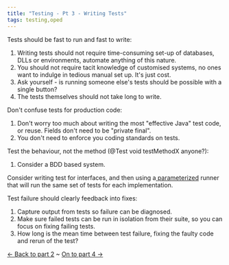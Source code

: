 ```yaml
---
title: "Testing - Pt 3 - Writing Tests"
tags: testing,oped
---
```

<p class="c3"><span>Tests should be fast to run and fast to write:</span></p>
<p class="c2"><span></span></p>
<ol class="c0" start="1">
	<li class="c1"><span>Writing tests should not require time-consuming set-up of databases, DLLs or environments, automate anything of this nature.</span></li>
	<li class="c1"><span>You should not require tacit knowledge of customised systems, no ones want to indulge in tedious manual set up. It&#39;s just cost.</span></li>
	<li class="c1"><span>Ask yourself - is running someone else&#39;s tests should be possible with a single button?</span></li>
	<li class="c1"><span>The tests themselves should not take long to write.</span></li>
</ol>
<p class="c2"><span></span></p>
<p class="c3"><span>Don&#39;t confuse tests for production code:</span></p>
<p class="c2"><span></span></p>
<ol class="c0" start="1">
	<li class="c1"><span>Don&#39;t worry too much about writing the most &quot;effective Java&quot; test code, or reuse. Fields don&#39;t need to be &quot;private final&quot;.</span></li>
	<li class="c1">You don't need to enforce you coding standards on tests.</li>
</ol>

<p>Test the behaviour, not the method (@Test void testMethodX anyone?):</p>

<ol>
	<li class="c1"><span>Consider a BDD based system.</span></li>
</ol>
<p class="c2"><span></span></p>
<p class="c3"><span>Consider writing test for interfaces, and then using a</span><span><a class="c5" href="https://blogs.oracle.com/jacobc/entry/parameterized_unit_tests_with_junit">&nbsp;</a></span><span class="c4"><a class="c5" href="https://blogs.oracle.com/jacobc/entry/parameterized_unit_tests_with_junit">parameterized</a></span><span>&nbsp;runner that will run the same set of tests for each implementation.</span></p>
<p class="c2"><span></span></p>
<p class="c3"><span>Test failure should clearly feedback into fixes:</span></p>
<p class="c2"><span></span></p>
<ol class="c0" start="1">
	<li class="c1"><span>Capture output from tests so failure can be diagnosed.</span></li>
	<li class="c1"><span>Make sure failed tests can be run in isolation from their suite, so you can focus on fixing failing tests.</span></li>
	<li class="c1"><span>How long is the mean time between test failure, fixing the faulty code and rerun of the test?</span></li>
</ol>
<p class="c2"><span></span></p>
<p><a href="/testing-pt-2-choosing-your-system">&larr; Back to part 2</a> ~ <a href="/testing-pt-4-test-support-and-test-doubles">On to part 4 &rarr;</a></p>
